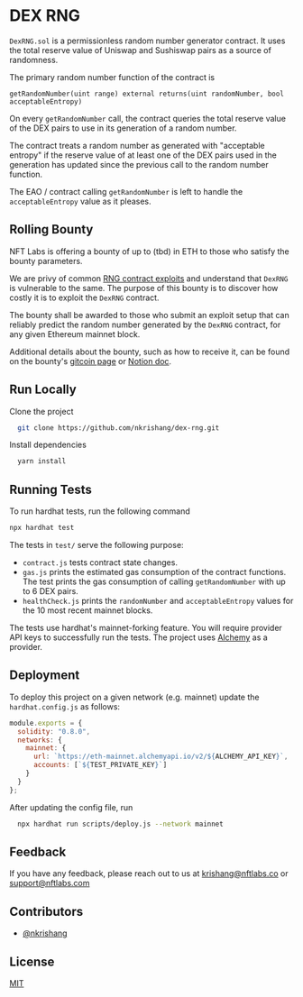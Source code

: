 # DEX RNG

`DexRNG.sol` is a permissionless random number generator contract. It uses the total
reserve value of Uniswap and Sushiswap pairs as a source of randomness.

The primary random number function of the contract is 
```solidity
getRandomNumber(uint range) external returns(uint randomNumber, bool acceptableEntropy)
``` 
On every `getRandomNumber` call, the contract queries the total reserve value
of the DEX pairs to use in its generation of a random number. 

The contract treats a random number as generated with "acceptable entropy" if the 
reserve value of at least one of the DEX pairs used in the generation has updated 
since the previous call to the random number function.

The EAO / contract calling `getRandomNumber` is left to handle the `acceptableEntropy`
value as it pleases.

## Rolling Bounty

NFT Labs is offering a bounty of up to (tbd) in ETH to those who satisfy the bounty parameters.

We are privy of common [RNG contract exploits](https://blog.positive.com/predicting-random-numbers-in-ethereum-smart-contracts-e5358c6b8620) and understand that `DexRNG` is vulnerable to the same. The purpose of this bounty is to discover how costly it is to exploit the `DexRNG` contract.

The bounty shall be awarded to those who submit an exploit setup that can reliably predict the random number generated by the `DexRNG` contract, for any given Ethereum mainnet block.

Additional details about the bounty, such as how to receive it, can be found on the bounty's [gitcoin page](https://gitcoin.co/) or [Notion doc](https://www.notion.so/fdotinc/DEX-RNG-Rolling-Bounty-30be10d86e584514a284eecc5440700e).

## Run Locally

Clone the project

```bash
  git clone https://github.com/nkrishang/dex-rng.git
```

Install dependencies

```bash
  yarn install
```

  
## Running Tests

To run hardhat tests, run the following command

```bash
npx hardhat test
```
The tests in `test/` serve the following purpose:
- `contract.js` tests contract state changes.
- `gas.js` prints the estimated gas consumption of the contract functions. 
  The test prints the gas consumption of calling `getRandomNumber` with up to 6 DEX pairs.
- `healthCheck.js` prints the `randomNumber` and `acceptableEntropy` values
  for the 10 most recent mainnet blocks.

The tests use hardhat's mainnet-forking feature. You will require provider API keys
to successfully run the tests. The project uses [Alchemy](https://www.alchemy.com/)
as a provider.

  
## Deployment

To deploy this project on a given network (e.g. mainnet) update the
`hardhat.config.js` as follows:

```javascript
module.exports = {
  solidity: "0.8.0",
  networks: {
    mainnet: {
      url: `https://eth-mainnet.alchemyapi.io/v2/${ALCHEMY_API_KEY}`,
      accounts: [`${TEST_PRIVATE_KEY}`]
    }
  }
};
```
After updating the config file, run

```bash
  npx hardhat run scripts/deploy.js --network mainnet
```

  
## Feedback

If you have any feedback, please reach out to us at krishang@nftlabs.co or support@nftlabs.com

  
## Contributors

- [@nkrishang](https://github.com/nkrishang)

  
## License

[MIT](https://choosealicense.com/licenses/mit/)
